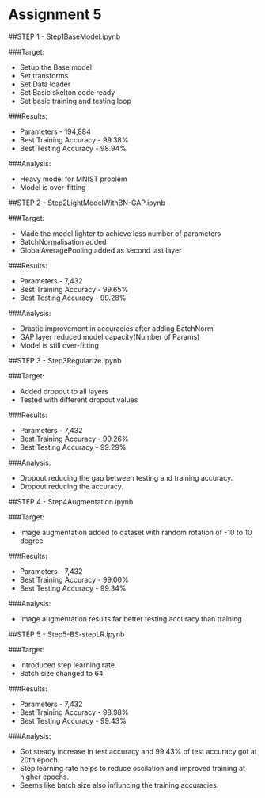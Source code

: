 # Assignment 5

##STEP 1 - Step1BaseModel.ipynb

###Target:
* Setup the Base model
* Set transforms
* Set Data loader
* Set Basic skelton code ready
* Set basic training and testing loop

###Results:
* Parameters 				-	194,884
* Best Training Accuracy 	-	99.38%
* Best Testing Accuracy		-	98.94%

###Analysis:
* Heavy model for MNIST problem
* Model is over-fitting


##STEP 2 - Step2LightModelWithBN-GAP.ipynb

###Target:
* Made the model lighter to achieve less number of parameters
* BatchNormalisation added
* GlobalAveragePooling added as second last layer

###Results:
* Parameters 				-	7,432
* Best Training Accuracy 	-	99.65%
* Best Testing Accuracy		-	99.28%

###Analysis:
* Drastic improvement in accuracies after adding BatchNorm
* GAP layer reduced model capacity(Number of Params)
* Model is still over-fitting


##STEP 3 - Step3Regularize.ipynb

###Target:
* Added dropout to all layers
* Tested with different dropout values

###Results:
* Parameters 				-	7,432
* Best Training Accuracy 	-	99.26%
* Best Testing Accuracy		-	99.29%

###Analysis:
* Dropout reducing the gap between testing and training accuracy.
* Dropout reducing the accuracy.


##STEP 4 - Step4Augmentation.ipynb

###Target:
* Image augmentation added to dataset with random rotation of -10 to 10 degree

###Results:
* Parameters 				-	7,432
* Best Training Accuracy 	-	99.00%
* Best Testing Accuracy		-	99.34%

###Analysis:
* Image augmentation results far better testing accuracy than training


##STEP 5 - Step5-BS-stepLR.ipynb

###Target:
* Introduced step learning rate.
* Batch size changed to 64.

###Results:
* Parameters 				-	7,432
* Best Training Accuracy 	-	98.98%
* Best Testing Accuracy		-	99.43%

###Analysis:
* Got steady increase in test accuracy and 99.43% of test accuracy got at 20th epoch.
* Step learning rate helps to reduce oscilation and improved training at higher epochs.
* Seems like batch size also influncing the training accuracies.